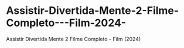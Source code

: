 # Assistir-Divertida-Mente-2-Filme-Completo---Film-2024-
Assistir Divertida Mente 2 Filme Completo - Film (2024)
